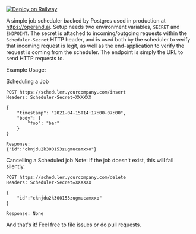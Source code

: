 [![Deploy on Railway](https://railway.app/button.svg)](https://railway.app/new?template=https%3A%2F%2Fgithub.com%2Fmorgangallant%2Fscheduler%2Ftree%2Ftrunk&plugins=postgresql&envs=ENDPOINT%2CSECRET&ENDPOINTDesc=Request+Endpoint&SECRETDesc=openssl+rand+-hex+32&ENDPOINTDefault=https%3A%2F%2Fexample.com%2Fsched)

A simple job scheduler backed by Postgres used in production at https://operand.ai. Setup needs two
environment variables, `SECRET` and `ENDPOINT`. The secret is attached to incoming/outgoing requests
within the `Scheduler-Secret` HTTP header, and is used both by the scheduler to verify that incoming
request is legit, as well as the end-application to verify the request is coming from the scheduler.
The endpoint is simply the URL to send HTTP requests to.

Example Usage:

Scheduling a Job

```
POST https://scheduler.yourcompany.com/insert
Headers: Scheduler-Secret=XXXXXX

{
    "timestamp": "2021-04-15T14:17:00-07:00",
    "body": {
        "foo": "bar"
    }
}

Response:
{"id":"cknjdu2k300153zugmucamxxo"}
```

Cancelling a Scheduled job
Note: If the job doesn't exist, this will fail silently.

```
POST https://scheduler.yourcompany.com/delete
Headers: Scheduler-Secret=XXXXXX

{
    "id":"cknjdu2k300153zugmucamxxo"
}

Response: None
```

And that's it! Feel free to file issues or do pull requests.

